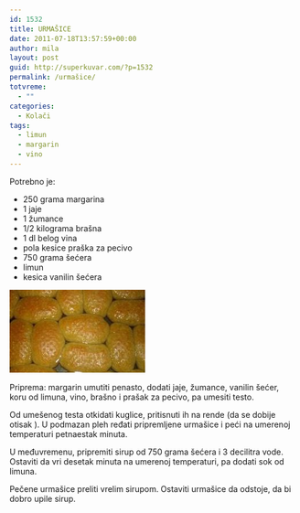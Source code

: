 ```yaml
---
id: 1532
title: URMAŠICE
date: 2011-07-18T13:57:59+00:00
author: mila
layout: post
guid: http://superkuvar.com/?p=1532
permalink: /urmašice/
totvreme:
  - ""
categories:
  - Kolači
tags:
  - limun
  - margarin
  - vino
---
```

Potrebno je:

  * 250 grama margarina
  * 1 jaje
  * 1 žumance
  * 1/2 kilograma brašna
  * 1 dl belog vina
  * pola kesice praška za pecivo
  * 750 grama šećera
  * limun
  * kesica vanilin šećera

<img class="alignnone size-full wp-image-1537" title="images" src="/wp-content/uploads/2011/07/images-e1310997464650.jpg" alt="" width="237" height="145" /> 

Priprema: margarin umutiti penasto, dodati jaje, žumance, vanilin šećer, koru od limuna, vino, brašno i prašak za pecivo, pa umesiti testo.

Od umešenog testa otkidati kuglice, pritisnuti ih na rende (da se dobije otisak ). U podmazan pleh ređati pripremljene urmašice i peći na umerenoj temperaturi petnaestak minuta.

U međuvremenu, pripremiti sirup od 750 grama šećera i 3 decilitra vode. Ostaviti da vri desetak minuta na umerenoj temperaturi, pa dodati sok od limuna.

Pečene urmašice preliti vrelim sirupom. Ostaviti urmašice da odstoje, da bi dobro upile sirup.